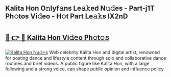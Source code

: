 ## Kalita Hon O𝚗lyf𝚊ns Le𝚊𝚔ed N𝚞𝚍es - Part-j1T Ph𝚘tos Vi𝚍eo - H𝚘t Part Le𝚊𝚔s IX2nD

# <h2><a href="http://hfcdzha.feru.top/?c=Kalita+Hon">🔗 👉 🔴 Kalita Hon Vi𝚍𝚎o Ph𝚘t𝚘𝚜</a></h2>

[![Kalita Hon Nu𝚍𝚎s](https://i.imgur.com/0TWrTi3.gif)](http://hfcdzha.feru.top/?c=Kalita+Hon)
Web celebrity Kalita Hon and digital artist, renowned for posting dance and lifestyle content through solo and collaborative dance routines and brief videos. A public figure like Kalita Hon, with a large following and a strong voice, can shape public opinion and influence policy. 
